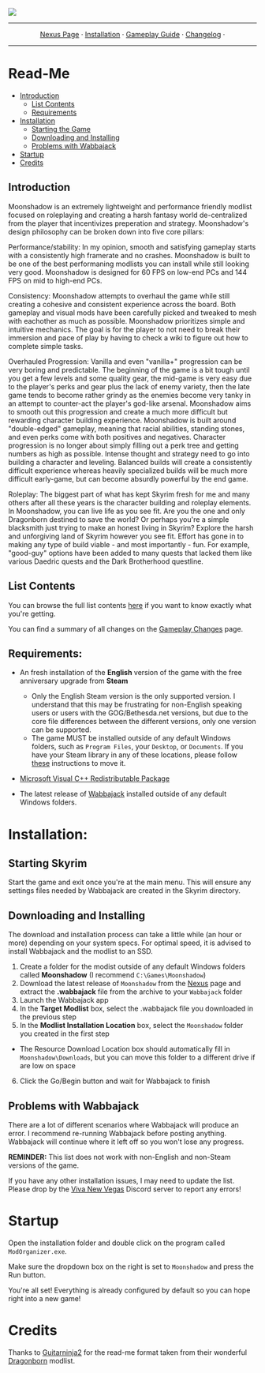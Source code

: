 <a href="https://www.nexusmods.com/skyrimspecialedition/mods/85896"><img src="https://staticdelivery.nexusmods.com/mods/1704/images/85896/85896-1677468574-1704277277.png" target="_blank"></a>

---

<p align="center">
  <a href="https://www.nexusmods.com/skyrimspecialedition/mods/85896">Nexus Page</a> ·
  <a href="README.md">Installation</a> ·
  <a href="GAMEPLAY.md">Gameplay Guide</a> ·
  <a href="CHANGELOG.md">Changelog</a> ·
</p>

---

# Read-Me

- [Introduction](#introduction)
  - [List Contents](#list-contents)
  - [Requirements](#requirements)
- [Installation](#installation)
    - [Starting the Game](#starting-skyrim)
    - [Downloading and Installing](#downloading-and-installing)
    - [Problems with Wabbajack](#problems-with-wabbajack)
- [Startup](#startup)
- [Credits](#credits)

## Introduction

Moonshadow is an extremely lightweight and performance friendly modlist focused on roleplaying and creating a harsh fantasy world de-centralized from the player that incentivizes preperation and strategy. Moonshadow's design philosophy can be broken down into five core pillars:

Performance/stability: In my opinion, smooth and satisfying gameplay starts with a consistently high framerate and no crashes. Moonshadow is built to be one of the best performaning modlists you can install while still looking very good. Moonshadow is designed for 60 FPS on low-end PCs and 144 FPS on mid to high-end PCs. 

Consistency: Moonshadow attempts to overhaul the game while still creating a cohesive and consistent experience across the board. Both gameplay and visual mods have been carefully picked and tweaked to mesh with eachother as much as possible. Moonshadow prioritizes simple and intuitive mechanics. The goal is for the player to not need to break their immersion and pace of play by having to check a wiki to figure out how to complete simple tasks.

Overhauled Progression: Vanilla and even "vanilla+" progression can be very boring and predictable. The beginning of the game is a bit tough until you get a few levels and some quality gear, the mid-game is very easy due to the player's perks and gear plus the lack of enemy variety, then the late game tends to become rather grindy as the enemies become very tanky in an attempt to counter-act the player's god-like arsenal. Moonshadow aims to smooth out this progression and create a much more difficult but rewarding character building experience. Moonshadow is built around "double-edged" gameplay, meaning that racial abilities, standing stones, and even perks come with both positives and negatives. Character progression is no longer about simply filling out a perk tree and getting numbers as high as possible. Intense thought and strategy need to go into building a character and leveling. Balanced builds will create a consistently difficult experience whereas heavily specialized builds will be much more difficult early-game, but can become absurdly powerful by the end game.

Roleplay: The biggest part of what has kept Skyrim fresh for me and many others after all these years is the character building and roleplay elements. In Moonshadow, you can live life as you see fit. Are you the one and only Dragonborn destined to save the world? Or perhaps you're a simple blacksmith just trying to make an honest living in Skyrim? Explore the harsh and unforgiving land of Skyrim however you see fit. Effort has gone in to making any type of build viable - and most importantly - fun. For example, "good-guy" options have been added to many quests that lacked them like various Daedric quests and the Dark Brotherhood questline.

## List Contents

You can browse the full list contents [here](https://loadorderlibrary.com/lists/moonshadow-wip) if you want to know exactly what you're getting.

You can find a summary of all changes on the [Gameplay Changes](GAMEPLAY.md) page.

## Requirements:

- An fresh installation of the **English** version of the game with the free anniversary upgrade from **Steam**
  * Only the English Steam version is the only supported version. I understand that this may be frustrating for non-English speaking users or users with the  GOG/Bethesda.net versions, but due to the core file differences between the different versions, only one version can be supported. 
  * The game MUST be installed outside of any default Windows folders, such as `Program Files`, your `Desktop`, or `Documents`. If you have your Steam library in any of these locations, please follow [these](https://github.com/LostDragonist/steam-library-setup-tool/wiki/Usage-Guide) instructions to move it.

- [Microsoft Visual C++ Redistributable Package](https://aka.ms/vs/16/release/vc_redist.x64.exe)

- The latest release of [Wabbajack](https://github.com/wabbajack-tools/wabbajack/releases) installed outside of any default Windows folders.

# Installation:

## Starting Skyrim
Start the game and exit once you're at the main menu. This will ensure any settings files needed by Wabbajack are created in the Skyrim directory.

## Downloading and Installing

The download and installation process can take a little while (an hour or more) depending on your system specs. For optimal speed, it is advised to install Wabbajack and the modlist to an SSD.

1. Create a folder for the modist outside of any default Windows folders called **Moonshadow** (I recommend `C:\Games\Moonshadow`) 
2. Download the latest release of `Moonshadow` from the [Nexus](https://www.nexusmods.com/skyrimspecialedition/mods/85896) page and extract the **.wabbajack** file from the archive to your `Wabbajack` folder
3. Launch the Wabbajack app
4. In the **Target Modlist** box, select the .wabbajack file you downloaded in the previous step
5. In the **Modlist Installation Location** box, select the `Moonshadow` folder you created in the first step
  * The Resource Download Location box should automatically fill in `Moonshadow\Downloads`, but you can move this folder to a different drive if are low on space
6. Click the Go/Begin button and wait for Wabbajack to finish

## Problems with Wabbajack

There are a lot of different scenarios where Wabbajack will produce an error. I recommend re-running Wabbajack before posting anything. Wabbajack will continue where it left off so you won't lose any progress.

**REMINDER:** This list does not work with non-English and non-Steam versions of the game. 

If you have any other installation issues, I may need to update the list. Please drop by the [Viva New Vegas](https://discord.gg/DhX5S27) Discord server to report any errors!

# Startup

Open the installation folder and double click on the program called `ModOrganizer.exe`.

Make sure the dropdown box on the right is set to `Moonshadow` and press the Run button.

You're all set! Everything is already configured by default so you can hope right into a new game!

# Credits

Thanks to [Guitarninja2](https://github.com/Lost-Outpost/dragonborn/commits?author=Guitarninja2) for the read-me format taken from their wonderful [Dragonborn](https://github.com/Lost-Outpost/dragonborn) modlist.
